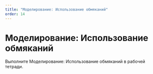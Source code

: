 ```yaml
---
title: "Моделирование: Использование обмяканий"
order: 14
---
```


# Моделирование: Использование обмяканий

Выполните Моделирование: Использование обмяканий в рабочей тетради.
